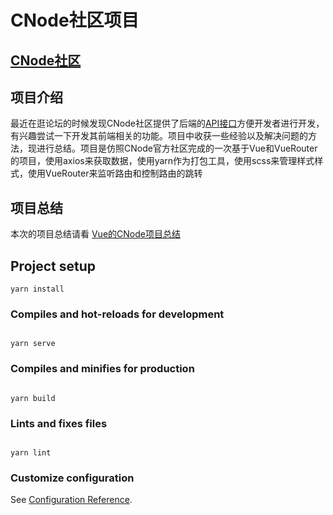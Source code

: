 # CNode社区项目

## [CNode社区](https://xin-hai.github.io/CNode-website-1/#/)

## 项目介绍

最近在逛论坛的时候发现CNode社区提供了后端的[API接口](https://link.zhihu.com/?target=https%3A//cnodejs.org/api)方便开发者进行开发，有兴趣尝试一下开发其前端相关的功能。项目中收获一些经验以及解决问题的方法，现进行总结。项目是仿照CNode官方社区完成的一次基于Vue和VueRouter的项目，使用axios来获取数据，使用yarn作为打包工具，使用scss来管理样式样式，使用VueRouter来监听路由和控制路由的跳转

## 项目总结

本次的项目总结请看 [Vue的CNode项目总结](https://zhuanlan.zhihu.com/p/650359347)

## Project setup

```
yarn install

```
### Compiles and hot-reloads for development
```

yarn serve

```
### Compiles and minifies for production
```

yarn build

```
### Lints and fixes files
```

yarn lint

```
### Customize configuration

See [Configuration Reference](https://cli.vuejs.org/config/).


